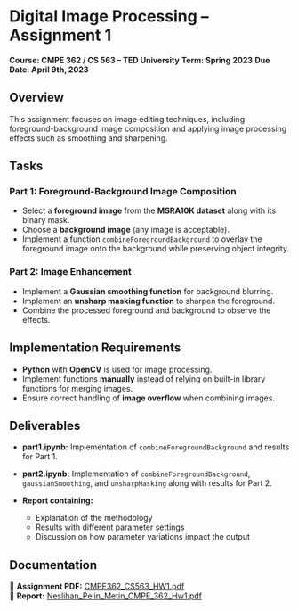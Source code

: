 # Digital Image Processing – Assignment 1

**Course: CMPE 362 / CS 563 – TED University**
**Term: Spring 2023**
**Due Date: April 9th, 2023**

## Overview

This assignment focuses on image editing techniques, including foreground-background image composition and applying image processing effects such as smoothing and sharpening.

## Tasks

### **Part 1: Foreground-Background Image Composition**
- Select a **foreground image** from the **MSRA10K dataset** along with its binary mask.
- Choose a **background image** (any image is acceptable).
- Implement a function `combineForegroundBackground` to overlay the foreground image onto the background while preserving object integrity.

### **Part 2: Image Enhancement**
- Implement a **Gaussian smoothing function** for background blurring.
- Implement an **unsharp masking function** to sharpen the foreground.
- Combine the processed foreground and background to observe the effects.

## Implementation Requirements

- **Python** with **OpenCV** is used for image processing.
- Implement functions **manually** instead of relying on built-in library functions for merging images.
- Ensure correct handling of **image overflow** when combining images.

## Deliverables

- **part1.ipynb:** Implementation of `combineForegroundBackground` and results for Part 1.
- **part2.ipynb:** Implementation of `combineForegroundBackground`, `gaussianSmoothing`, and `unsharpMasking` along with results for Part 2.

- **Report containing:**
  - Explanation of the methodology
  - Results with different parameter settings
  - Discussion on how parameter variations impact the output

## Documentation
📄 **Assignment PDF:** [CMPE362_CS563_HW1.pdf](./Homework-1/CMPE362_CS563_HW1.pdf)  
📑 **Report:** [Neslihan_Pelin_Metin_CMPE_362_Hw1.pdf](./Homework-1/NeslihanPelinMetin_CMPE_362_Hw1.pdf)
